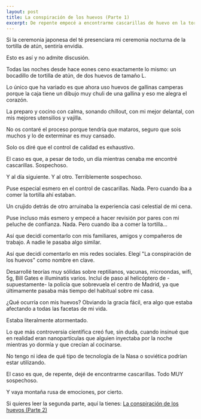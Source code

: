 ```yaml
---
layout: post
title: La conspiración de los huevos (Parte 1)
excerpt: De repente empecé a encontrarme cascarillas de huevo en la tortilla. Si algo no iba a permitir es que que mi control de calidad culinaria se viese burlado de semejante manera. Y decidí investigar, claro.
---
```


Si la ceremonia japonesa del té presenciara mi ceremonia nocturna de la tortilla de atún, sentiría envidia. 

Esto es así y no admite discusión.

Todas las noches desde hace eones ceno exactamente lo mismo: un bocadillo de tortilla de atún, de dos huevos de tamaño L. 

Lo único que ha variado es que ahora uso huevos de gallinas camperas porque la caja tiene un dibujo muy chuli de una gallina y eso me alegra el corazón.

La preparo y cocino con calma, sonando chillout, con mi mejor delantal, con mis mejores utensilios y vajilla.

No os contaré el proceso porque tendría que mataros, seguro que sois muchos y lo de exterminar es muy cansado. 

Solo os diré que el control de calidad es exhaustivo.

El caso es que, a pesar de todo, un día mientras cenaba me encontré cascarillas. Sospechoso.

Y al día siguiente. Y al otro. Terriblemente sospechoso.

Puse especial esmero en el control de cascarillas. Nada. Pero cuando iba a comer la tortilla ahí estaban.

Un crujido detrás de otro arruinaba la experiencia casi celestial de mi cena.

Puse incluso más esmero y empecé a hacer revisión por pares con mi peluche de confianza. Nada. Pero cuando iba a comer la tortilla...

Así que decidí comentarlo con mis familiares, amigos y compañeros de trabajo. A nadie le pasaba algo similar.

Así que decidí comentarlo en mis redes sociales. Elegí "La conspiración de los huevos" como nombre en clave.

Desarrollé teorías muy sólidas sobre reptilianos, vacunas, microondas, wifi, 5g, Bill Gates e illuminatis varios. Incluí de paso al helicóptero de -supuestamente- la policía que sobrevuela el centro de Madrid, ya que últimamente pasaba más tiempo del habitual sobre mi casa.

¿Qué ocurría con mis huevos? Obviando la gracia fácil, era algo que estaba afectando a todas las facetas de mi vida. 

Estaba literalmente atormentado.

Lo que más controversia científica creó fue, sin duda, cuando insinué que en realidad eran nanopartículas que alguien inyectaba por la noche mientras yo dormía y que crecían al cocinarse.

No tengo ni idea de qué tipo de tecnología de la Nasa o soviética podrían estar utilizando.

El caso es que, de repente, dejé de encontrarme cascarillas. Todo MUY sospechoso. 

Y vaya montaña rusa de emociones, por cierto.

Si quieres leer la segunda parte, aquí la tienes: <a href="/la-conspiracion-de-los-huevos-parte-2" target=_blank>La conspiración de los huevos (Parte 2)</a>